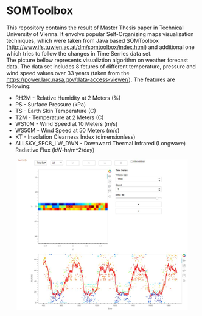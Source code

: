 # SOMToolbox

This repository contains the result of Master Thesis paper in Technical University of Vienna. It envolvs popular Self-Organizing maps visualization techniques, which were taken from Java based SOMToolbox (http://www.ifs.tuwien.ac.at/dm/somtoolbox/index.html) and additional one which tries to follow the changes in Time Serries data set.<br>
The picture bellow represents visualiztion algorithm on weather forecast data. The data set includes 8 fetures of different temperature, pressure and wind speed values over 33 years (taken from the https://power.larc.nasa.gov/data-access-viewer/). The features are following:
<ul>
  <li>RH2M - Relative Humidity at 2 Meters (%)</li>
  <li>PS - Surface Pressure (kPa)</li>
  <li>TS - Earth Skin Temperature (C)</li>
  <li>T2M - Temperature at 2 Meters (C)</li>
  <li>WS10M - Wind Speed at 10 Meters (m/s)</li>
  <li>WS50M - Wind Speed at 50 Meters (m/s)</li>
  <li>KT - Insolation Clearness Index (dimensionless)</li>
  <li>ALLSKY_SFC8_LW_DWN - Downward Thermal Infrared (Longwave) Radiative Flux (kW-hr/m^2/day)</li>
  </ul>
<center><img src="pics/SOM_TimeSerries.JPG" width=450/></center>
